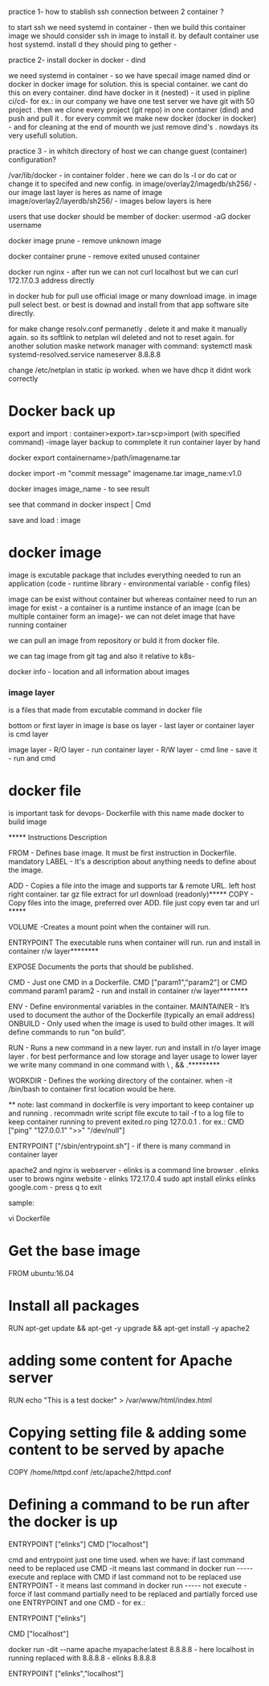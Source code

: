 
practice 1- how to stablish ssh connection between 2 container ?

to start ssh we need systemd in container - then we build this container image we should consider ssh in image to install it. by default container use host systemd.
install d
they should ping to gether -


practice 2- install docker in docker - dind

we need systemd in container - so we have specail image named dind or docker in docker image for solution. this is special container. we cant do this on every container.
dind have docker in it (nested) - it used in pipline ci/cd- for ex.: in our company we have one test server we have git with 50 project . then we clone every project (git repo) in one container (dind) and push and pull it . for every commit we make new docker (docker in docker) - and for cleaning at the end of mounth we just remove dind's . nowdays its very usefull solution.

practice 3 - in whitch directory of host we can change guest (container) configuration? 

/var/lib/docker - in container folder . here we can do ls -l or do cat or change it to specifed and new config. 
in image/overlay2/imagedb/sh256/ - our image last layer is heres as name of image
image/overlay2/layerdb/sh256/  - images below layers is here 

users that use docker should be member of docker: 
usermod -aG docker username

docker image prune - remove unknown image

docker container prune - remove exited unused container

docker run nginx - after run we can not curl localhost but we can curl 172.17.0.3   address directly

in docker hub for pull use official image or many download image. in image pull select best. or best is downad and install from that app software site directly.

for make change resolv.conf permanetly . delete it and make it manually again. so its softlink to netplan wil deleted and not to reset again. for another solution maske network manager with command: systemctl mask systemd-resolved.service 
nameserver 8.8.8.8

change /etc/netplan in static ip worked. when we have dhcp it didnt work correctly


# Docker back up

export and import : container>export>.tar>scp>import (with specified command) -image layer backup to commplete it run container layer by hand

docker export containername>/path/imagename.tar

docker import -m "commit message" imagename.tar image_name:v1.0

docker images image_name - to see result 


see that command in docker inspect | Cmd


save and load : image 




# docker image

image is excutable package that includes everything needed to run an application (code - runtime library - environmental variable - config files) 

image can be exist without container but whereas container need to run an image for exist - a container is a runtime instance of an image (can be multiple container form an image)- we can not delet image that have running container 


we can pull an image from repository or buld it from docker file.

we can tag image from git tag and also it relative to k8s-


docker info  - location and all information about images

### image layer

is a files that made from excutable command in docker file

bottom or first layer in image is base os layer - last layer or container layer is cmd layer

image layer - R/O layer - run
container layer - R/W layer - cmd line - save it - run and cmd



# docker file

is important task for devops- Dockerfile with this name made docker to build image



***** Instructions	Description

FROM	- Defines base image. It must be first instruction in Dockerfile. mandatory
LABEL	- It's a description about anything needs to define about the image.


ADD	- Copies a file into the image and supports tar & remote URL. left host right container. tar gz file extract for url download  (readonly)*****
COPY	- Copy files into the image, preferred over ADD. file just copy even tar and url *****


VOLUME	-Creates a mount point when the container will run.


ENTRYPOINT	The executable runs when container will run. run and install in container r/w layer********

EXPOSE	Documents the ports that should be published.

CMD	- Just one CMD in a Dockerfile. CMD ["param1","param2"]   or   CMD command param1 param2  -  run and install in container r/w layer********

ENV	- Define environmental variables in the container.
MAINTAINER	- It’s used to document the author of the Dockerfile (typically an email address)
ONBUILD	- Only used when the image is used to build other images. It will define commands to run "on build“.


RUN	- Runs a new command in a new layer. run and install in r/o layer image layer . for best performance and low storage and layer usage to lower layer we write many command in one command with \ , && .********* 

WORKDIR -	Defines the working directory of the container. when -it /bin/bash to container first location would be here.



** note: last command in dockerfile is very important to keep container up and running . recommadn write script file excute to tail -f  to a log file to keep container running to prevent exited.ro ping 127.0.0.1 . for ex.:
CMD ["ping" "127.0.0.1" ">>" "/dev/null"]

ENTRYPOINT ["/sbin/entrypoint.sh"]  - if there is many command in container layer 


apache2 and nginx is webserver - elinks is a command line browser .
elinks user to brows nginx website - elinks 172.17.0.4
sudo apt install elinks 
elinks google.com  - press q to exit


sample:

vi Dockerfile
# Get the base image
FROM ubuntu:16.04
# Install all packages
RUN apt-get update && apt-get -y upgrade && apt-get install -y apache2
# adding some content for Apache server
RUN echo "This is a test docker" > /var/www/html/index.html
# Copying setting file & adding some content to be served by apache
COPY /home/httpd.conf /etc/apache2/httpd.conf
# Defining a command to be run after the docker is up
ENTRYPOINT ["elinks"]
CMD ["localhost"]




cmd and entrypoint just one time used. 
when we have:
if last command need to be replaced use CMD -it means last command in docker run -----  execute and replace with CMD 
if last command not to be replaced use ENTRYPOINT - it means last command in docker run ----- not execute  - force
if last command partially need to be replaced and partially forced use one ENTRYPOINT and one CMD - for ex.:

ENTRYPOINT ["elinks"]

CMD ["localhost"]

docker run -dit --name apache myapache:latest 8.8.8.8  -  here localhost in running replaced with 8.8.8.8  - elinks 8.8.8.8 


ENTRYPOINT ["elinks","localhost"]




































